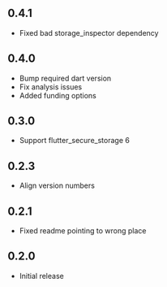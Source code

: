 ## 0.4.1

* Fixed bad storage_inspector dependency

## 0.4.0

* Bump required dart version
* Fix analysis issues
* Added funding options

## 0.3.0

* Support flutter_secure_storage 6

## 0.2.3

* Align version numbers

## 0.2.1

* Fixed readme pointing to wrong place

## 0.2.0

* Initial release